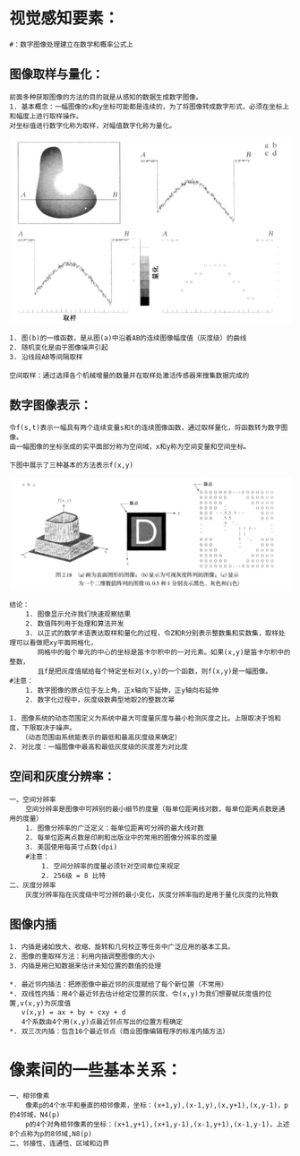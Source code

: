 视觉感知要素：
===

	#：数字图像处理建立在数学和概率公式上

图像取样与量化：
---
	前面多种获取图像的方法的目的就是从感知的数据生成数字图像。
	1. 基本概念：一幅图像的x和y坐标可能都是连续的，为了将图像转成数字形式，必须在坐标上和幅度上进行取样操作。
	对坐标值进行数字化称为取样，对幅值数字化称为量化。
![images](./images/20170805175502.png)	

	1. 图(b)的一维函数，是从图(a)中沿着AB的连续图像幅度值（灰度级）的曲线
	2. 随机变化是由于图像噪声引起
	3. 沿线段AB等间隔取样

	空间取样：通过选择各个机械增量的数量并在取样处激活传感器来搜集数据完成的



数字图像表示：
---
	令f(s,t)表示一幅具有两个连续变量s和t的连续图像函数，通过取样量化，将函数转为数字图像。
	由一幅图像的坐标张成的实平面部分称为空间域，x和y称为空间变量和空间坐标。
	
	下图中展示了三种基本的方法表示f(x,y)
![images](./images/20170810161944.png)
	
	结论：
		1. 图像显示允许我们快速观察结果
		2. 数值阵列用于处理和算法开发
		3. 以正式的数学术语表达取样和量化的过程，令Z和R分别表示整数集和实数集，取样处理可以看做把xy平面网格化，
		   网格中的每个单元的中心的坐标是笛卡尔积中的一对元素。如果(x,y)是笛卡尔积中的整数，
		   且f是把灰度值赋给每个特定坐标对(x,y)的一个函数，则f(x,y)是一幅图像。
	#注意：
		1. 数字图像的原点位于左上角，正x轴向下延伸，正y轴向右延伸
		2. 数字化过程中，灰度级数典型地取2的整数次幂
		
	1. 图像系统的动态范围定义为系统中最大可度量灰度与最小检测灰度之比。上限取决于饱和度，下限取决于噪声。
	   （动态范围由系统能表示的最低和最高灰度级来确定）
	2. 对比度：一幅图像中最高和最低灰度级的灰度差为对比度

空间和灰度分辨率：
---
	一、空间分辨率	
		空间分辨率是图像中可辨别的最小细节的度量（每单位距离线对数，每单位距离点数是通用的度量）
		1. 图像分辨率的广泛定义：每单位距离可分辨的最大线对数
		2. 每单位距离点数是印刷和出版业中的常用的图像分辨率的度量
		3. 美国使用每英寸点数(dpi)
		#注意：
			1. 空间分辨率的度量必须针对空间单位来规定
			2. 256级 = 8 比特
	二、灰度分辨率
		灰度分辨率指在灰度级中可分辨的最小变化，灰度分辨率指的是用于量化灰度的比特数

图像内插
---
	1. 内插是诸如放大、收缩、旋转和几何校正等任务中广泛应用的基本工具。
	2. 图像的重取样方法：利用内插调整图像的大小
	3. 内插是用已知数据来估计未知位置的数值的处理

	*. 最近邻内插法：把原图像中最近邻的灰度赋给了每个新位置（不常用）
	*. 双线性内插：用4个最近邻去估计给定位置的灰度，令(x,y)为我们想要赋灰度值的位置,v(x,y)为灰度值
	   v(x,y) = ax + by + cxy + d
 	   4个系数由4个用(x,y)点最近邻点写出的位置方程确定
	*. 双三次内插：包含16个最近邻点（商业图像编辑程序的标准内插方法）

像素间的一些基本关系：
===
	一、相邻像素
		像素p的4个水平和垂直的相邻像素，坐标：(x+1,y),(x-1,y),(x,y+1),(x,y-1)，p的4邻域，N4(p)
		p的4个对角相邻像素的坐标：(x+1,y+1),(x+1,y-1),(x-1,y+1),(x-1,y-1)，上述8个点称为p的8邻域,N8(p)
	二、邻接性、连通性、区域和边界	